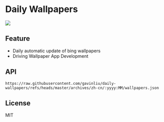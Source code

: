 # Daily Wallpapers
  
![](https://www.bing.com/th?id=OHR.SedonaSpring_ZH-CN6305197600_UHD.jpg)

## Feature

- Daily automatic update of bing wallpapers
- Driving Wallpaper App Development

## API

```
https://raw.githubusercontent.com/gavinliu/daily-wallpapers/refs/heads/master/archives/zh-cn/:yyyy:MM/wallpapers.json
```

## License

MIT
  